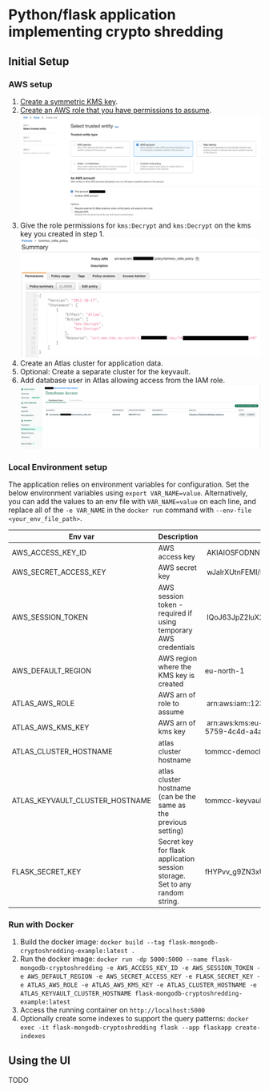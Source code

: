 # Python/flask application implementing crypto shredding

## Initial Setup

### AWS setup
1. [Create a symmetric KMS key](https://docs.aws.amazon.com/kms/latest/developerguide/create-keys.html#create-symmetric-cmk).
2. [Create an AWS role that you have permissions to assume](https://docs.aws.amazon.com/IAM/latest/UserGuide/id_roles_create_for-user.html).
![image](./resources/create_role.png)
3. Give the role permissions for `kms:Decrypt` and `kms:Decrypt` on the kms key you created in step 1.
![image](./resources/create_policy.png)
4. Create an Atlas cluster for application data.
5. Optional: Create a separate cluster for the keyvault.
6. Add database user in Atlas allowing access from the IAM role.
![image](./resources/db_access.png)


### Local Environment setup
The application relies on environment variables for configuration. Set the below environment variables using `export VAR_NAME=value`. Alternatively, you can add the values to an env file with `VAR_NAME=value` on each line, and replace all of the `-e VAR_NAME` in the `docker run` command with `--env-file <your_env_file_path>`.

| Env var | Description | Example | Required |
| --- | --- | --- | --- |
| AWS_ACCESS_KEY_ID | AWS access key | AKIAIOSFODNN7EXAMPLE | Yes
| AWS_SECRET_ACCESS_KEY | AWS secret key | wJalrXUtnFEMI/K7MDENG/bPxRfiCYEXAMPLEKEY | Yes
| AWS_SESSION_TOKEN | AWS session token - required if using temporary AWS credentials | IQoJ63JpZ2luX2VjEG4aCAVzLWVhc3QtMSJHMEUCIHmo..... | No
| AWS_DEFAULT_REGION | AWS region where the KMS key is created | eu-north-1 | Yes
| ATLAS_AWS_ROLE | AWS arn of role to assume | arn:aws:iam::123456789123:role/name_of_role | Yes
| ATLAS_AWS_KMS_KEY | AWS arn of kms key | arn:aws:kms:eu-north-1:123456789123:key/a31df5ca-5759-4c4d-a4a4-cd6012b0c74f | Yes
| ATLAS_CLUSTER_HOSTNAME | atlas cluster hostname | tommcc-democluster-0.xxxx.mongodb.net | Yes
| ATLAS_KEYVAULT_CLUSTER_HOSTNAME | atlas cluster hostname (can be the same as the previous setting) | tommcc-keyvault-0.xxxx.mongodb.net | Yes
| FLASK_SECRET_KEY | Secret key for flask application session storage. Set to any random string.  | fHYPvv_g9ZN3xUV8LFTuVqenJ-4B_hWP-Ak9BV8LXaA | Yes


### Run with Docker

1. Build the docker image: `docker build --tag flask-mongodb-cryptoshredding-example:latest .`
2. Run the docker image: 
`docker run -dp 5000:5000 --name flask-mongodb-cryptoshredding -e AWS_ACCESS_KEY_ID -e AWS_SESSION_TOKEN -e AWS_DEFAULT_REGION -e AWS_SECRET_ACCESS_KEY -e FLASK_SECRET_KEY -e ATLAS_AWS_ROLE -e ATLAS_AWS_KMS_KEY -e ATLAS_CLUSTER_HOSTNAME -e ATLAS_KEYVAULT_CLUSTER_HOSTNAME flask-mongodb-cryptoshredding-example:latest`
3. Access the running container on `http://localhost:5000`
4. Optionally create some indexes to support the query patterns: `docker exec -it flask-mongodb-cryptoshredding flask --app flaskapp create-indexes`

## Using the UI

TODO